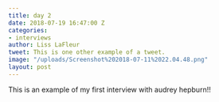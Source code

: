 ```yaml
---
title: day 2
date: 2018-07-19 16:47:00 Z
categories:
- interviews
author: Liss LaFleur
tweet: This is one other example of a tweet.
image: "/uploads/Screenshot%202018-07-11%2022.04.48.png"
layout: post
---
```


This is an example of my first interview with audrey hepburn!!
